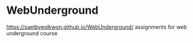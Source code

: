 # WebUnderground

https://saetbyeolkwon.github.io/WebUnderground/
assignments for web underground course
